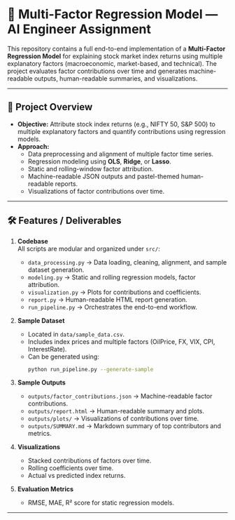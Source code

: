 # 🧾 Multi-Factor Regression Model — AI Engineer Assignment

This repository contains a full end-to-end implementation of a **Multi-Factor Regression Model** for explaining stock market index returns using multiple explanatory factors (macroeconomic, market-based, and technical). The project evaluates factor contributions over time and generates machine-readable outputs, human-readable summaries, and visualizations.

---

## 🔹 Project Overview

- **Objective:** Attribute stock index returns (e.g., NIFTY 50, S&P 500) to multiple explanatory factors and quantify contributions using regression models.
- **Approach:** 
  - Data preprocessing and alignment of multiple factor time series.
  - Regression modeling using **OLS**, **Ridge**, or **Lasso**.
  - Static and rolling-window factor attribution.
  - Machine-readable JSON outputs and pastel-themed human-readable reports.
  - Visualizations of factor contributions over time.

---

## 🛠️ Features / Deliverables

1. **Codebase**  
   All scripts are modular and organized under `src/`:
   - `data_processing.py` → Data loading, cleaning, alignment, and sample dataset generation.
   - `modeling.py` → Static and rolling regression models, factor attribution.
   - `visualization.py` → Plots for contributions and coefficients.
   - `report.py` → Human-readable HTML report generation.
   - `run_pipeline.py` → Orchestrates the end-to-end workflow.

2. **Sample Dataset**
   - Located in `data/sample_data.csv`.
   - Includes index prices and multiple factors (OilPrice, FX, VIX, CPI, InterestRate).
   - Can be generated using:  
     ```bash
     python run_pipeline.py --generate-sample
     ```

3. **Sample Outputs**
   - `outputs/factor_contributions.json` → Machine-readable factor contributions.
   - `outputs/report.html` → Human-readable summary and plots.
   - `outputs/plots/` → Visualizations of contributions over time.
   - `outputs/SUMMARY.md` → Markdown summary of top contributors and metrics.

4. **Visualizations**
   - Stacked contributions of factors over time.
   - Rolling coefficients over time.
   - Actual vs predicted index returns.

5. **Evaluation Metrics**
   - RMSE, MAE, R² score for static regression models.

---


